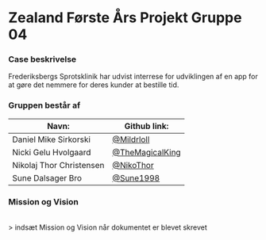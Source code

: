# Zealand Første Års Projekt Gruppe 04

### Case beskrivelse
Frederiksbergs Sprotsklinik har udvist interrese for udviklingen af en app for at gøre det nemmere for deres kunder at bestille tid.

### Gruppen består af
<table>
<thead>
<tr>
<th>Navn:</th>
<th>Github link:
</br></th>
</tr>
</thead>
<tbody>
<tr>
<td>Daniel Mike Sirkorski</td>
<td><a href="https://github.com/Mildrloll">@Mildrloll</a></td>
</tr>
 <tr>
<td>Nicki Gelu Hvolgaard</td>
<td><a href="https://github.com/TheMagicalKing">@TheMagicalKing</a></td>
</tr>
  <tr>
<td>Nikolaj Thor Christensen</td>
<td><a href="https://github.com/NikoThor">@NikoThor</a></td>
</tr>
  <tr>
<td>Sune Dalsager Bro  </td>
<td><a href="https://github.com/Sune1998">@Sune1998</a></td>
</tr>
</tbody>
</table>

### Mission og Vision
</br>
> indsæt Mission og Vision når dokumentet er blevet skrevet
